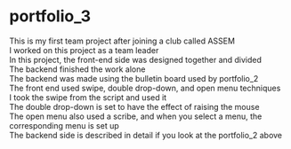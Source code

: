 # portfolio_3
This is my first team project after joining a club called ASSEM\
I worked on this project as a team leader\
In this project, the front-end side was designed together and divided\
The backend finished the work alone\
The backend was made using the bulletin board used by portfolio_2\
The front end used swipe, double drop-down, and open menu techniques\
I took the swipe from the script and used it\
The double drop-down is set to have the effect of raising the mouse\
The open menu also used a scribe, and when you select a menu, the corresponding menu is set up\
The backend side is described in detail if you look at the portfolio_2 above
